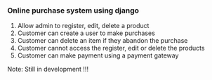 ### Online purchase system using django

1. Allow admin to register, edit, delete a product
2. Customer can create a user to make purchases
3. Customer can delete an item if they abandon the purchase
4. Customer cannot access the register, edit or delete the products
5. Customer can make payment using a payment gateway

Note: Still in development !!!